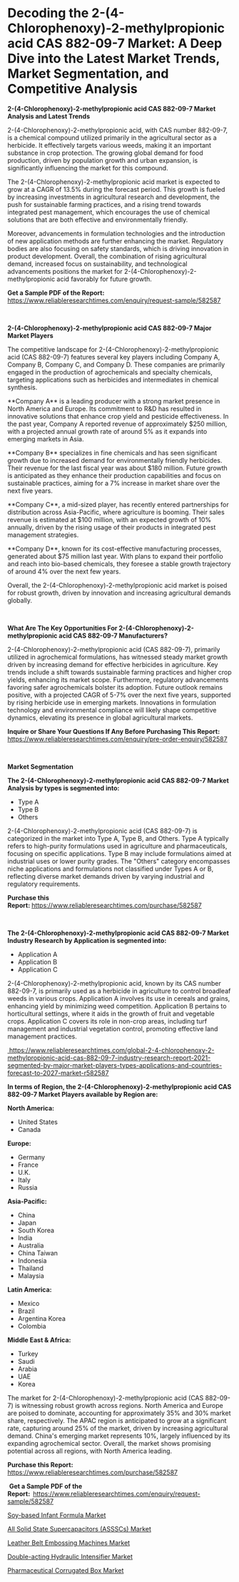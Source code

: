 <p><h1>Decoding the 2-(4-Chlorophenoxy)-2-methylpropionic acid CAS 882-09-7 Market: A Deep Dive into the Latest Market Trends, Market Segmentation, and Competitive Analysis</h1></p><p><strong>2-(4-Chlorophenoxy)-2-methylpropionic acid CAS 882-09-7 Market Analysis and Latest Trends</strong></p>
<p><p>2-(4-Chlorophenoxy)-2-methylpropionic acid, with CAS number 882-09-7, is a chemical compound utilized primarily in the agricultural sector as a herbicide. It effectively targets various weeds, making it an important substance in crop protection. The growing global demand for food production, driven by population growth and urban expansion, is significantly influencing the market for this compound.</p><p>The 2-(4-Chlorophenoxy)-2-methylpropionic acid market is expected to grow at a CAGR of 13.5% during the forecast period. This growth is fueled by increasing investments in agricultural research and development, the push for sustainable farming practices, and a rising trend towards integrated pest management, which encourages the use of chemical solutions that are both effective and environmentally friendly.</p><p>Moreover, advancements in formulation technologies and the introduction of new application methods are further enhancing the market. Regulatory bodies are also focusing on safety standards, which is driving innovation in product development. Overall, the combination of rising agricultural demand, increased focus on sustainability, and technological advancements positions the market for 2-(4-Chlorophenoxy)-2-methylpropionic acid favorably for future growth.</p></p>
<p><strong>Get a Sample PDF of the Report:&nbsp;</strong> <a href="https://www.reliableresearchtimes.com/enquiry/request-sample/582587?utm_campaign=1619&utm_medium=2&utm_source=Github&utm_content=ia&utm_term=12102024&utm_id=2-4-chlorophenoxy-2-methylpropionic-acid-cas-882-09-7">https://www.reliableresearchtimes.com/enquiry/request-sample/582587</a></p>
<p>&nbsp;</p>
<p><strong>2-(4-Chlorophenoxy)-2-methylpropionic acid CAS 882-09-7 Major Market Players</strong></p>
<p><p>The competitive landscape for 2-(4-Chlorophenoxy)-2-methylpropionic acid (CAS 882-09-7) features several key players including Company A, Company B, Company C, and Company D. These companies are primarily engaged in the production of agrochemicals and specialty chemicals, targeting applications such as herbicides and intermediates in chemical synthesis.</p><p>**Company A** is a leading producer with a strong market presence in North America and Europe. Its commitment to R&D has resulted in innovative solutions that enhance crop yield and pesticide effectiveness. In the past year, Company A reported revenue of approximately $250 million, with a projected annual growth rate of around 5% as it expands into emerging markets in Asia.</p><p>**Company B** specializes in fine chemicals and has seen significant growth due to increased demand for environmentally friendly herbicides. Their revenue for the last fiscal year was about $180 million. Future growth is anticipated as they enhance their production capabilities and focus on sustainable practices, aiming for a 7% increase in market share over the next five years.</p><p>**Company C**, a mid-sized player, has recently entered partnerships for distribution across Asia-Pacific, where agriculture is booming. Their sales revenue is estimated at $100 million, with an expected growth of 10% annually, driven by the rising usage of their products in integrated pest management strategies.</p><p>**Company D**, known for its cost-effective manufacturing processes, generated about $75 million last year. With plans to expand their portfolio and reach into bio-based chemicals, they foresee a stable growth trajectory of around 4% over the next few years.</p><p>Overall, the 2-(4-Chlorophenoxy)-2-methylpropionic acid market is poised for robust growth, driven by innovation and increasing agricultural demands globally.</p></p>
<p>&nbsp;</p>
<p><strong>What Are The Key Opportunities For 2-(4-Chlorophenoxy)-2-methylpropionic acid CAS 882-09-7 Manufacturers?</strong></p>
<p><p>2-(4-Chlorophenoxy)-2-methylpropionic acid (CAS 882-09-7), primarily utilized in agrochemical formulations, has witnessed steady market growth driven by increasing demand for effective herbicides in agriculture. Key trends include a shift towards sustainable farming practices and higher crop yields, enhancing its market scope. Furthermore, regulatory advancements favoring safer agrochemicals bolster its adoption. Future outlook remains positive, with a projected CAGR of 5-7% over the next five years, supported by rising herbicide use in emerging markets. Innovations in formulation technology and environmental compliance will likely shape competitive dynamics, elevating its presence in global agricultural markets.</p></p>
<p><strong>Inquire or Share Your Questions If Any Before Purchasing This Report:</strong> <a href="https://www.reliableresearchtimes.com/enquiry/pre-order-enquiry/582587?utm_campaign=1619&utm_medium=2&utm_source=Github&utm_content=ia&utm_term=12102024&utm_id=2-4-chlorophenoxy-2-methylpropionic-acid-cas-882-09-7">https://www.reliableresearchtimes.com/enquiry/pre-order-enquiry/582587</a></p>
<p>&nbsp;</p>
<p><strong>Market Segmentation</strong></p>
<p><strong>The 2-(4-Chlorophenoxy)-2-methylpropionic acid CAS 882-09-7 Market Analysis by types is segmented into:</strong></p>
<p><ul><li>Type A</li><li>Type B</li><li>Others</li></ul></p>
<p><p>2-(4-Chlorophenoxy)-2-methylpropionic acid (CAS 882-09-7) is categorized in the market into Type A, Type B, and Others. Type A typically refers to high-purity formulations used in agriculture and pharmaceuticals, focusing on specific applications. Type B may include formulations aimed at industrial uses or lower purity grades. The "Others" category encompasses niche applications and formulations not classified under Types A or B, reflecting diverse market demands driven by varying industrial and regulatory requirements.</p></p>
<p><strong>Purchase this Report:&nbsp;</strong><a href="https://www.reliableresearchtimes.com/purchase/582587?utm_campaign=1619&utm_medium=2&utm_source=Github&utm_content=ia&utm_term=12102024&utm_id=2-4-chlorophenoxy-2-methylpropionic-acid-cas-882-09-7">https://www.reliableresearchtimes.com/purchase/582587</a></p>
<p>&nbsp;</p>
<p><strong>The 2-(4-Chlorophenoxy)-2-methylpropionic acid CAS 882-09-7 Market Industry Research by Application is segmented into:</strong></p>
<p><ul><li>Application A</li><li>Application B</li><li>Application C</li></ul></p>
<p><p>2-(4-Chlorophenoxy)-2-methylpropionic acid, known by its CAS number 882-09-7, is primarily used as a herbicide in agriculture to control broadleaf weeds in various crops. Application A involves its use in cereals and grains, enhancing yield by minimizing weed competition. Application B pertains to horticultural settings, where it aids in the growth of fruit and vegetable crops. Application C covers its role in non-crop areas, including turf management and industrial vegetation control, promoting effective land management practices.</p></p>
<p><a href="https://www.reliableresearchtimes.com/global-2-4-chlorophenoxy-2-methylpropionic-acid-cas-882-09-7-industry-research-report-2021-segmented-by-major-market-players-types-applications-and-countries-forecast-to-2027-market-r582587?utm_campaign=1619&utm_medium=2&utm_source=Github&utm_content=ia&utm_term=12102024&utm_id=2-4-chlorophenoxy-2-methylpropionic-acid-cas-882-09-7">&nbsp;https://www.reliableresearchtimes.com/global-2-4-chlorophenoxy-2-methylpropionic-acid-cas-882-09-7-industry-research-report-2021-segmented-by-major-market-players-types-applications-and-countries-forecast-to-2027-market-r582587</a></p>
<p><strong>In terms of Region, the 2-(4-Chlorophenoxy)-2-methylpropionic acid CAS 882-09-7 Market Players available by Region are:</strong></p>
<p>
    <p> <strong> North America: </strong>
        <ul>
            <li>United States</li>
            <li>Canada</li>
        </ul>
        </p> 
    <p> <strong> Europe: </strong>
        <ul>
            <li>Germany</li>
            <li>France</li>
            <li>U.K.</li>
            <li>Italy</li>
            <li>Russia</li>
        </ul>
        </p> 
    <p> <strong> Asia-Pacific: </strong>
        <ul>
            <li>China</li>
            <li>Japan</li>
            <li>South Korea</li>
            <li>India</li>
            <li>Australia</li>
            <li>China Taiwan</li>
            <li>Indonesia</li>
            <li>Thailand</li>
            <li>Malaysia</li>
        </ul>
        </p> 
    <p> <strong> Latin America: </strong>
        <ul>
            <li>Mexico</li>
            <li>Brazil</li>
            <li>Argentina Korea</li>
            <li>Colombia</li>
        </ul>
        </p> 
    <p> <strong> Middle East & Africa: </strong>
        <ul>
            <li>Turkey</li>
            <li>Saudi</li>
            <li>Arabia</li>
            <li>UAE</li>
            <li>Korea</li>
        </ul>
    </p>
    </p>
<p><p>The market for 2-(4-Chlorophenoxy)-2-methylpropionic acid (CAS 882-09-7) is witnessing robust growth across regions. North America and Europe are poised to dominate, accounting for approximately 35% and 30% market share, respectively. The APAC region is anticipated to grow at a significant rate, capturing around 25% of the market, driven by increasing agricultural demand. China's emerging market represents 10%, largely influenced by its expanding agrochemical sector. Overall, the market shows promising potential across all regions, with North America leading.</p></p>
<p><strong>Purchase this Report: </strong><a href="https://www.reliableresearchtimes.com/purchase/582587?utm_campaign=1619&utm_medium=2&utm_source=Github&utm_content=ia&utm_term=12102024&utm_id=2-4-chlorophenoxy-2-methylpropionic-acid-cas-882-09-7">https://www.reliableresearchtimes.com/purchase/582587</a></p>
<p>&nbsp;<strong>Get a Sample PDF of the Report:&nbsp;&nbsp;</strong><a href="https://www.reliableresearchtimes.com/enquiry/request-sample/582587?utm_campaign=1619&utm_medium=2&utm_source=Github&utm_content=ia&utm_term=12102024&utm_id=2-4-chlorophenoxy-2-methylpropionic-acid-cas-882-09-7">https://www.reliableresearchtimes.com/enquiry/request-sample/582587</a></p>
<p><strong></strong></p>
<p><p><a href="https://github.com/JubayerMia832/Market-Research-Report-List-1/blob/main/soy-based-infant-formula-market.md?utm_campaign=1619&utm_medium=2&utm_source=Github&utm_content=ia&utm_term=12102024&utm_id=2-4-chlorophenoxy-2-methylpropionic-acid-cas-882-09-7">Soy-based Infant Formula Market</a></p><p><a href="https://github.com/NancyAlvarado586/Market-Research-Report-List-1/blob/main/all-solid-state-supercapacitors-assscs-market.md?utm_campaign=1619&utm_medium=2&utm_source=Github&utm_content=ia&utm_term=12102024&utm_id=2-4-chlorophenoxy-2-methylpropionic-acid-cas-882-09-7">All Solid State Supercapacitors (ASSSCs) Market</a></p><p><a href="https://www.linkedin.com/pulse/leather-belt-embossing-machines-market-refracting-trends-rejze?utm_campaign=1619&utm_medium=2&utm_source=Github&utm_content=ia&utm_term=12102024&utm_id=2-4-chlorophenoxy-2-methylpropionic-acid-cas-882-09-7">Leather Belt Embossing Machines Market</a></p><p><a href="https://www.linkedin.com/pulse/global-double-acting-hydraulic-intensifier-market-pulse-hzque?utm_campaign=1619&utm_medium=2&utm_source=Github&utm_content=ia&utm_term=12102024&utm_id=2-4-chlorophenoxy-2-methylpropionic-acid-cas-882-09-7">Double-acting Hydraulic Intensifier Market</a></p><p><a href="https://www.linkedin.com/pulse/in-depth-analysis-global-pharmaceutical-corrugated-box-market-wkhwe?utm_campaign=1619&utm_medium=2&utm_source=Github&utm_content=ia&utm_term=12102024&utm_id=2-4-chlorophenoxy-2-methylpropionic-acid-cas-882-09-7">Pharmaceutical Corrugated Box Market</a></p></p>
